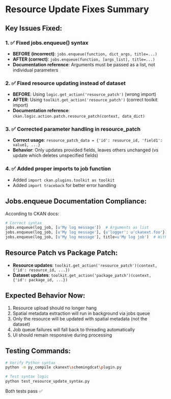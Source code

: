# Resource Update Fixes Summary

## Key Issues Fixed:

### 1. ✅ Fixed jobs.enqueue() syntax
- **BEFORE (incorrect)**: `jobs.enqueue(function, dict_args, title=...)`
- **AFTER (correct)**: `jobs.enqueue(function, [args_list], title=...)`
- **Documentation reference**: Arguments must be passed as a list, not individual parameters

### 2. ✅ Fixed resource updating instead of dataset
- **BEFORE**: Using `logic.get_action('resource_patch')` (wrong import)  
- **AFTER**: Using `toolkit.get_action('resource_patch')` (correct toolkit import)
- **Documentation reference**: `ckan.logic.action.patch.resource_patch(context, data_dict)`

### 3. ✅ Corrected parameter handling in resource_patch
- **Correct usage**: `resource_patch_data = {'id': resource_id, 'field1': value1, ...}`
- **Behavior**: Only updates provided fields, leaves others unchanged (vs update which deletes unspecified fields)

### 4. ✅ Added proper imports to job function
- Added `import ckan.plugins.toolkit as toolkit`
- Added `import traceback` for better error handling

## Jobs.enqueue Documentation Compliance:

According to CKAN docs:
```python
# Correct syntax
jobs.enqueue(log_job, [u'My log message'])  # Arguments as list
jobs.enqueue(log_job, [u'My log message'], {u'logger': u'ckanext.foo'})  # With kwargs dict
jobs.enqueue(log_job, [u'My log message'], title=u'My log job')  # With title
```

## Resource Patch vs Package Patch:

- **Resource updates**: `toolkit.get_action('resource_patch')(context, {'id': resource_id, ...})`
- **Dataset updates**: `toolkit.get_action('package_patch')(context, {'id': package_id, ...})`

## Expected Behavior Now:

1. Resource upload should no longer hang
2. Spatial metadata extraction will run in background via jobs queue
3. Only the resource will be updated with spatial metadata (not the dataset)
4. Job queue failures will fall back to threading automatically
5. UI should remain responsive during processing

## Testing Commands:

```bash
# Verify Python syntax
python -m py_compile ckanext\schemingdcat\plugin.py

# Test syntax logic
python test_resource_update_syntax.py
```

Both tests pass ✅
